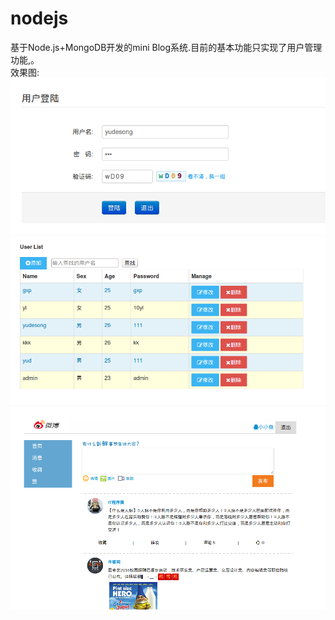 # nodejs
基于Node.js+MongoDB开发的mini Blog系统.目前的基本功能只实现了用户管理功能,。</br>
效果图:</br>
<img src="login.png"/>
<img src="users.png"/>
<img src="blog.png"/>
